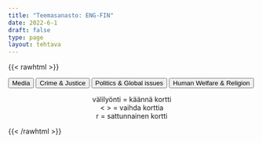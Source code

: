```yaml
---
title: "Teemasanasto: ENG-FIN"
date: 2022-6-1
draft: false
type: page
layout: tehtava
---
```

{{< rawhtml >}}
<link rel="stylesheet" type="text/css" href="/css/flashcard1.css"/>
<html>
 <body>
  <div id="cardArea"></div>
  <div id=valikko>
<button id="teema1">Media</button>  <button id="teema2">Crime & Justice</button>   <button id="teema3">Politics & Global issues</button>   <button id="teema4">Human Welfare & Religion</button>
</div>
  <div id="lukumaara"></div>
  <div id="buttonArea" class="grid grid-cols-3"></div>

<div id="nappaimet" class="sm:block md:hidden" style="text-align:center; padding-top:1em;"> välilyönti = käännä kortti<br> < > = vaihda korttia<br> r = sattunnainen kortti </div>

 </body>
</html>

<script> 
$(document).ready(function() {

  var currentQuestion = 0;
  var qbank = [
	["billboard", "mainostaulu"], 
	["breaking news", "tuoreimmat uutiset"], 
	["censorship", "sensuuri, valvonta"], 
	["consumer", "kuluttaja"], 
	["fact-check", "tarkastaa faktat"], 
	["fake news", "valeuutinen"], 
	["mainstream media", "valtamedia"], 
	["mass media", "joukkotiedotusvälineet, massamedia"], 
	["media bias", "median puolueellisuus"], 
	["media literacy", "medialukutaito"], 
	["media outlet", "tiedotusväline"], 
	["multimedia", "multimedia (monia mediamuotoja yhdistelevä media)"], 
	["news bulletin", "uutiskatsaus"], 
	["newsworthy", "uutisarvoinen, uutiskynnyksen ylittävä"], 
	["target audience", "kohdeyleisö"], 
	["announcer", "kuuluttaja"], 
	["anchor", "uutisankkuri"], 
	["broadcast", "lähetys, lähettää ohjelmaa"], 
	["channel", "kanava"], 
	["commentator", "kommentaattori, selostaja"], 
	["commercial", "mainos(-elokuva)"], 
	["(live) footage", "(live-)kuvamateriaali"], 
	["frequency", "taajuus"], 
	["newsreader", "uutistenlukija"], 
	["presenter", "juontaja"], 
	["prime time", "paras katselu-/kuunteluaika"], 
	["televise", "televisioida"], 
	["weather reporter", "säätoimittaja"], 
	["advertisement, advert, ad", "mainos, ilmoitus"], 
	["article", "artikkeli"], 
	["broadsheet", "täysikokoinen (laatu-)sanomalehti"], 
	["byline", "artikkelin kirjoittajan nimi / nimen paikka"], 
	["caption", "kuvateksti"], 
	["circulation", "levikki"], 
	["column", "kolumni, mielipidekirjoitus"], 
	["columnist", "kolumnisti"], 
	["comic strip", "sarjakuva"], 
	["copyright", "tekijänoikeus"], 
	["correspondent", "kirjeenvaihtaja"], 
	["coverage", "uutispeitto, uutisointi"], 
	["edition", "painos, (lehden) numero"], 
	["editor (-in-chief)", "päätoimittaja"], 
	["editorial", "pääkirjoitus"], 
	["feature", "erikoisartikkeli"], 
	["headline", "otsikko"], 
	["investigative journalism", "tutkiva journalismi"], 
	["issue", "lehden numero"], 
	["journalist", "toimittaja, journalisti"], 
	["layout", "taitto, asettelu, ulkoasu"], 
	["magazine", "aikakauslehti"], 
	["news agency", "uutistoimisto"], 
	["newspaper", "sanomalehti"], 
	["periodical", "aikakauslehti"], 
	["the press", "lehdistö"], 
	["print media", "painomedia"], 
	["publication", "julkaisu"], 
	["publisher", "kustantaja, kustantamo"], 
	["reporter", "toimittaja, reportteri"], 
	["scoop", "jymyuutinen, skuuppi"], 
	["subscribe to", "tilata (lehteä)"], 
	["subscription", "tilaus"], 
	["tabloid", "iltapäivälehti"], 
	["tabloid journalism, yellow journalism", "keltainen lehdistö, sensaatiolehdistö"], 
	["algorithm", "algoritmi"], 
	["application, app", "sovellus"], 
	["banner", "banneri, mainospalkki"], 
	["clickbait", "klikkiotsikko"], 
	["crowdsourcing", "joukkoistaminen, yleisön osallistaminen"], 
	["feed", "syöte, uutissyöte"], 
	["livestream", "suoratoisto"], 
	["meme", "meemi"], 
	["paywall", "maksumuuri"], 
	["podcast", "podcast, verkossa julkaistu äänitallenne"], 
	["post", "julkaista, julkaisu"], 
	["search engine", "hakukone"], 
	["streaming platform", "suoratoistoalusta"], 
	["tag", "tägi, merkintä, tunniste, tägätä, merkitä"], 
	["trending", "muodikas, suosittu"], 
	["troll", "trolli, ihminen, joka provosoi kommenteillaan netissä"], 
	["tweet", "tviitti; tviitata, julkaista tviitti"], 
	["viewer", "katsoja"], 
	["vlog (video blog)", "vlogi, videoblogi"], 
	["viral", "viraali, nopean internetsuosion saanut asia tai tapahtuma"],
	["accomplice", "rikoskumppani"], 
	["arson", "tuhopoltto"], 
	["assault", "pahoinpitely"], 
	["blackmail", "kiristys"], 
	["breaking and entering", "murtovarkaus"], 
	["burglar", "murtovaras"], 
	["burglary", "murtovarkaus"], 
	["commit a crime", "tehdä rikos"], 
	["counterfeit", "väärennös"], 
	["crime", "rikos"], 
	["culprit", "syyllinen, syypää"], 
	["drunk driver", "rattijuoppo"], 
	["DUI (driving under the influence)", "rattijuopumus, päihtyneenä ajaminen"], 
	["embezzlement", "kavallus"], 
	["extortion", "kiristys"], 
	["forge", "väärentää"], 
	["forgery", "väärennös"], 
	["fraud", "petos"], 
	["guilty", "syyllinen (adj.)"], 
	["heist", "ryöstö, keikka (erityisesti pankkiin tai taidemuseoon)"], 
	["hijacking", "kaappaus"], 
	["homicide", "murha"], 
	["juvenile delinquent", "nuorisorikollinen"], 
	["manslaughter", "tappo"], 
	["mugging", "pahoinpitely"], 
	["murder", "murha"], 
	["offence", "rike, rikkomus"], 
	["perpetrator, perp", "rikoksentekijä"], 
	["pickpocket", "taskuvaras"], 
	["rapist", "raiskaaja"], 
	["repeat offender", "rikoksenuusija"], 
	["robbery", "ryöstö"], 
	["sexual offender", "seksuaalirikollinen"], 
	["shoplifting", "myymälävarkaus"], 
	["speeding", "ylinopeuden ajaminen"], 
	["smuggle", "salakuljettaa"], 
	["theft", "varkaus"], 
	["thief", "varas"], 
	["treason", "petos"], 
	["acquit", "vapauttaa, antaa vapauttava tuomio"], 
	["appeal", "vedota, vetoomus"], 
	["arrest", "pidättää, vangita"], 
	["bail", "takuu"], 
	["capital punishment", "kuolemanrangaistus"], 
	["charge", "syyte, nostaa syyte"], 
	["community service", "yhdyskuntapalvelu"], 
	["convict", "tuomita, todeta syylliseksi; vanki"], 
	["conviction", "tuomio (syylliseksi tuomitseminen)"], 
	["court case", "oikeusjuttu"], 
	["DA (district attorney)", "syyttäjä"], 
	["defence", "puolustus"], 
	["defendant", "vastaaja, syytetty"], 
	["death penalty", "kuolemanrangaistus"], 
	["file a lawsuit", "syyttää, nostaa syyte"], 
	["fine", "sakko, sakkorangaistus"], 
	["imprisonment", "vankeus"], 
	["inmate", "vanki"], 
	["jail", "vankila (puhekielinen)"], 
	["judge", "tuomari"], 
	["jury", "valamiehistö"], 
	["lawyer", "asianajaja"], 
	["pardon", "armahdus, armahtaa"], 
	["parole", "ehdonalainen"], 
	["plaintiff", "kantaja"], 
	["press charges", "syyttää, nostaa syyte"], 
	["prison", "vankila"], 
	["probation", "ehdollinen tuomio"], 
	["prosecutor", "syyttäjä"], 
	["restraining order", "lähestymiskielto"], 
	["sentence", "tuomio; tuomita, langettaa tuomio"], 
	["sue", "haastaa oikeuteen"], 
	["statement", "todistajanlausunto"], 
	["suspended sentence", "ehdollinen tuomio"], 
	["testify", "todistaa (oikeudessa)"], 
	["testimony", "todistajanlausunto"], 
	["ticket", "rikesakko, sakko"], 
	["trial", "oikeudenkäynti"], 
	["verdict", "tuomio (juryn päätös)"], 
	["witness", "todistaa; nähdä rikos"], 
  ["act", "laki, asetus"], 
	["administration", "hallinto"], 
	["bill", "lakiehdotus"], 
	["candidate", "ehdokas"], 
	["census", "väestönlaskenta"], 
	["coalition government", "kokoomus-, koalitiohallitus"], 
	["constitution", "perustuslaki"], 
	["democracy", "demokratia"], 
	["dissolve", "hajottaa"], 
	["domestic policy", "sisäpolitiikka"], 
	["election campaign", "vaalikampanja"], 
	["foreign policy", "ulkopolitiikka"], 
	["general elections", "eduskuntavaalit"], 
	["government", "hallitus"], 
	["head of state", "valtion päämies"], 
	["judiciary, judicial system", "oikeuslaitos"], 
	["legislation", "lainsäädäntö"], 
	["majority", "enemmistö"], 
	["Member of Parliament (MP)", "kansanedustaja"], 
	["Member of the European Parliament (MEP)", "eurokansanedustaja"], 
	["minority", "vähemmistö"], 
	["monarchy", "monarkia"], 
	["municipal elections", "kunnallisvaalit"], 
	["municipality", "kunta"], 
	["opposition", "oppositio"], 
	["parliament", "eduskunta, parlamentti"], 
	["party", "puolue"], 
	["referendum", "kansanäänestys"], 
	["representative", "kansanedustaja"], 
	["republic", "tasavalta"], 
	["stand for (BrE), run for (AmE)", "olla ehdolla"], 
	["term (of office)", "virkakausi"], 
	["the European Union", "Euroopan Unioni"], 
	["the Left, the left wing", "vasemmisto"], 
	["the Right, the right wing", "oikeisto"], 
	["universal suffrage, right to vote", "äänioikeus"], 
	["vice-president", "varapresidentti"], 
	["vote", "äänestää"], 
	["aid worker, relief worker", "avustustyöntekijä"], 
	["alienation", "syrjäytyminen"], 
	["asylum", "turvapaikka"], 
	["asylum seeker", "turvapaikanhakija"], 
	["BIPOC (black, indigenous and people of color)", "mustat, alkuperäiskansat ja muut ei-valkoiseksi rodullistetut henkilöt"], 
	["charity", "hyväntekeväisyys(järjestö)"], 
	["deportation", "maastakarkotus"], 
	["developing country", "kehittyvä maa"], 
	["discrimination", "syrjintä"], 
	["dissident", "toisinajattelija"], 
	["emigrate", "muuttaa maasta"], 
	["expat", "ulkomailla asuva"], 
	["fair trade", "reilu kauppa"], 
	["famine", "nälänhätä"], 
	["grant", "myöntää"], 
	["humanitarian aid", "hätäapu"], 
	["illiterate", "luku- ja kirjoitustaidoton"], 
	["immigrant", "maahanmuuttaja"], 
	["immigration", "maahanmuutto"], 
	["indigenous", "kotoperäinen, alkuperäinen"], 
	["infant mortality", "lapsikuolleisuus"], 
	["integration", "sulautuminen"], 
	["justice", "oikeudenmukaisuus, oikeus"], 
	["life expectancy", "odotettu elinikä"], 
	["literacy", "luku- ja kirjoitustaito"], 
	["living conditions", "elinolosuhteet"], 
	["low-income country", "vähävarainen maa"], 
	["malnourishment", "aliravitsemus, huono ravinto"], 
	["minority", "vähemmistö"], 
	["monetary aid", "rahallinen apu"], 
	["multicultural", "monikulttuurinen"], 
	["NGO, non-governmental organisation", "kansalaisjärjestö"], 
	["peacekeeper", "rauhanturvaaja"], 
	["racial segregation", "rotuerottelu"], 
	["racism", "rasismi, rotuviha"], 
	["reception centre", "vastaanottokeskus"], 
	["refugee", "pakolainen"], 
	["relief aid", "hätäapu"], 
	["relief worker", "avustustyöntekijä"], 
	["residence permit", "oleskelulupa"], 
	["slum", "slummi"], 
	["starvation", "nälänhätä"], 
	["tolerance", "suvaitsevaisuus"], 
	["urban ghetto", "slummi"], 
	["work permit", "työlupa"], 
  ["allowance", "avustus, tuki"], 
	["authorities", "viranomaiset"], 
	["benefit", "avustus, tuki, etu"], 
	["citizen", "kansalainen"], 
	["citizenship", "kansalaisuus"], 
	["child benefit", "lapsilisä"], 
	["children’s home", "lastenkoti"], 
	["day care centre, kindergarten", "päiväkoti"], 
	["disability benefit", "vammaistuki"], 
	["equality", "tasa-arvo"], 
	["homelessness", "asunnottomuus"], 
	["housing benefit", "asumistuki"], 
	["income", "tulot"], 
	["income tax", "tulovero"], 
	["health care", "terveydenhuolto"], 
	["individuals with special needs", "vammaiset"], 
	["maternity package", "äitiyspakkaus"], 
	["nationality", "kansalaisuus"], 
	["OAP (old age pensioner)", "eläkeläinen"], 
	["poverty", "köyhyys"], 
	["resident", "asukas"], 
	["retire", "jäädä eläkkeelle"], 
	["retiree", "eläkeläinen"], 
	["senior citizen", "vanhus"], 
	["sheltered housing", "palvelutalo"], 
	["sickness allowance", "sairauspäiväraha"], 
	["social security", "sosiaaliturva"], 
	["standard of living", "elintaso"], 
	["student grant", "opintotuki"], 
	["subsidy", "avustus, valtionapu"], 
	["the elderly", "vanhukset"], 
	["unemployment benefit", "työttömyyskorvaus"], 
	["welfare state", "hyvinvointivaltio"], 
	["civil ceremony", "siviilivihkiminen"], 
	["civil partnership", "rekisteröity parisuhde"], 
	["cohabitation", "avoliitto"], 
	["child support", "elatusapu"], 
	["custody", "huoltajuus"], 
	["divorce", "avioero"], 
	["joint custody", "yhteishuoltajuus"], 
	["live together", "olla avoliitossa, asua yhdessä"], 
	["marriage", "avioliitto"], 
	["prenuptial agreement", "avioehto"], 
	["atheism", "ateismi"], 
	["baptism", "kaste"], 
	["bless", "siunata"], 
	["christening", "kaste"], 
	["communion", "ehtoollinen"], 
	["confirmation", "ripille pääsy"], 
	["confirmation camp group leader", "isonen"], 
	["congregation", "seurakunta (kirkkoväki)"], 
	["faith", "usko"], 
	["fast, fasting", "paasto"], 
	["hymn", "virsi"], 
	["mass", "messu"], 
	["parish", "seurakunta"], 
	["pray", "rukoilla"], 
	["prayer", "rukous"], 
	["preach", "saarnata"], 
	["Prometheus camp", "Prometheus-leiri"], 
	["religion", "uskonto"], 
	["religious", "uskonnollinen"], 
	["sacred", "pyhä"], 
	["secular", "maallinen"], 
	["sermon", "saarna"], 
	["service", "jumalanpalvelus"], 
  ];

  beginActivity();
  edellinen();
  random();
  seuraava();
  kortinVaihto();

  	$("#teema1").on("mousedown", function(){
	currentQuestion = 0;
    beginActivity();
    })
    $("#teema2").on("mousedown", function(){
    currentQuestion = 83;
    beginActivity();
    })
    $("#teema3").on("mousedown", function(){
    currentQuestion = 162;
    beginActivity();
    })
    $("#teema4").on("mousedown", function(){
    currentQuestion = 245;
    beginActivity();
    })

  window.addEventListener('keydown', (e) => {
    if (e.keyCode === 32 && e.target === document.body) {
      e.preventDefault();
    }
  });

  document.body.onkeydown = function(event) {
    event = event || window.event;
    var keycode = event.charCode || event.keyCode;
    if (keycode === 37 && currentQuestion > 0) {
      currentQuestion--;
      beginActivity();
    }

    if (keycode === 82) {
      var randomNumber = Math.floor(Math.random() * qbank.length);
      currentQuestion = randomNumber;
      beginActivity();
    }

    if (keycode === 39 && currentQuestion < qbank.length - 1) {
      currentQuestion++;
      beginActivity();
    }

    if (keycode === 32) {
      var parentDiv = document.getElementById("cardArea");
      var childDiv = document.getElementById("card1");
      if (parentDiv.contains(childDiv)) {
        $("#cardArea").empty()
        $("#cardArea").append('<div id="card2" class="card">' + qbank[currentQuestion][1] + '</div>')
        $("#card2").css("background-color", "#00473c")
      } else {
        $("#cardArea").empty()
        $("#cardArea").append('<div id="card1" class="card">' + qbank[currentQuestion][0] + '</div>')
        $("#card1").css("background-color", "#1F2937")
      }
    }

  }
 	function beginActivity() {
    $("#cardArea").empty();
    $("#cardArea").append('<div id="card1" class="card">' + qbank[currentQuestion][0] + '</div>');
    $("#card1").css("background-color", "#1F2937");
    $("#lukumaara").empty();
    var korttia = document.createElement('div')
    korttia.innerHTML = currentQuestion + 1 + " / " + qbank.length;
    document.getElementById('lukumaara').appendChild(korttia);
  }

  function kortinVaihto() {
    $("#cardArea").on("click", function() {
      var parentDiv = document.getElementById("cardArea");
      var childDiv = document.getElementById("card1");
      if (parentDiv.contains(childDiv)) {
        $("#cardArea").empty()
        $("#cardArea").append('<div id="card2" class="card">' + qbank[currentQuestion][1] + '</div>')
        $("#card2").css("background-color", "#00473c")
      } else {
        $("#cardArea").empty()
        $("#cardArea").append('<div id="card1" class="card">' + qbank[currentQuestion][0] + '</div>')
        $("#card1").css("background-color", "#1F2937")
      }
    })
  }


  function edellinen() {
    $("#buttonArea").append('<div id="prevButton">Edellinen</div>');
    $("#prevButton").on("click", function() {
      if (currentQuestion > 0) {
        currentQuestion--;
        beginActivity();
      }
    })
  }

  function random() {
    $("#buttonArea").append('<div id="random">Random</div>');
    $("#random").on("click", function() {
      var randomNumber = Math.floor(Math.random() * qbank.length);
      currentQuestion = randomNumber;
      beginActivity();
    })
  }

  function seuraava() {
    $("#buttonArea").append('<div id="nextButton">Seuraava</div>');
    $("#nextButton").on("click", function() {
      if (currentQuestion < qbank.length - 1) {
        currentQuestion++;
        beginActivity();
      }
    })
  }
})
</script>

{{< /rawhtml >}}